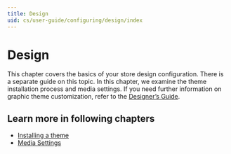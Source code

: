 ```yaml
---
title: Design
uid: cs/user-guide/configuring/design/index
---
```


# Design

This chapter covers the basics of your store design configuration. There is a separate guide on this topic. In this chapter, we examine the theme installation process and media settings. If you need further information on graphic theme customization, refer to the [Designer’s Guide](xref:en/developer/design/index).

## Learn more in following chapters

- [Installing a theme](xref:cs/user-guide/configuring/design/installing-theme)
- [Media Settings](xref:cs/user-guide/configuring/design/media-settings)